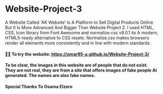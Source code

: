 # Website-Project-3
A Website Called 'AK Website' Is A Platform to Sell Digital Products Online But It Is More Advanced And Bigger Than Website Project 2. I used HTML, CSS, Icon library from Font Awesome and normalize.css v8.0.1 its A modern, HTML5-ready alternative to CSS resets. Normalize.css makes browsers render all elements more consistently and in line with modern standards.

#### 👨‍💻 To try the website: https://omar95-a.github.io/Website-Project-3/
#### To be clear, the images in this website are of people that do not exist. They are not real, they are from a site that offers images of fake people AI generated. The names are also fake names.

#### Special Thanks To Osama Elzero
